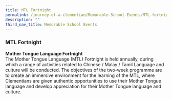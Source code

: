 ```yaml
---
title: MTL Fortnight
permalink: /journey-of-a-clementian/Memorable-School-Events/MTL-fortnight/
description: ""
third_nav_title: Memorable School Events
---
```

### MTL Fortnight

**Mother Tongue Language Fortnight** <br>
The Mother Tongue Language (MTL) Fortnight is held annually, during which a range of activities related to Chinese / Malay / Tamil Language and culture will be conducted. The objectives of the two-week programme are to create an immersive environment for the learning of the MTL, where Clementians are given authentic opportunities to use their Mother Tongue language and develop appreciation for their Mother Tongue language and culture.
